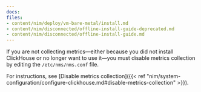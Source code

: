 ```yaml
---
docs:
files:
- content/nim/deploy/vm-bare-metal/install.md
- content/nim/disconnected/offline-install-guide-deprecated.md
- content/nim/disconnected/offline-install-guide.md
---
```


If you are not collecting metrics—either because you did not install ClickHouse or no longer want to use it—you must disable metrics collection by editing the `/etc/nms/nms.conf` file.

For instructions, see [Disable metrics collection]({{< ref "nim/system-configuration/configure-clickhouse.md#disable-metrics-collection" >}}).